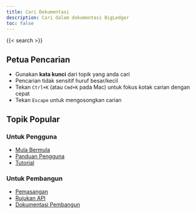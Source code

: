 ```yaml
---
title: Cari Dokumentasi
description: Cari dalam dokumentasi BigLedger
toc: false
---
```


{{< search >}}

## Petua Pencarian

- Gunakan **kata kunci** dari topik yang anda cari
- Pencarian tidak sensitif huruf besar/kecil
- Tekan `Ctrl+K` (atau `Cmd+K` pada Mac) untuk fokus kotak carian dengan cepat
- Tekan `Escape` untuk mengosongkan carian

## Topik Popular

### Untuk Pengguna
- [Mula Bermula](/user-guide/getting-started/)
- [Panduan Pengguna](/user-guide/)
- [Tutorial](/tutorials/)

### Untuk Pembangun
- [Pemasangan](/developer-docs/installation/)
- [Rujukan API](/api-reference/)
- [Dokumentasi Pembangun](/developer-docs/)